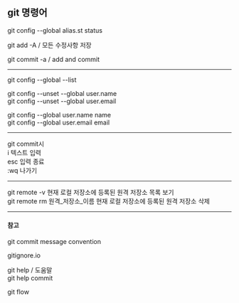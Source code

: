 ## git 명령어

git config --global alias.st status

git add -A / 모든 수정사항 저장

git commit -a / add and commit
______________

git config --global --list

git config --unset --global user.name  
git config --unset --global user.email

git config --global user.name name  
git config --global user.email email
______________

git commit시  
i 텍스트 입력  
esc 입력 종료  
:wq 나가기
______________

git remote -v 현재 로컬 저장소에 등록된 원격 저장소 목록 보기  
git remote rm 원격_저장소_이름 현재 로컬 저장소에 등록된 원격 저장소 삭제 
______________

#### 참고

git commit message convention  

gitignore.io

git help / 도움말  
git help commit

git flow